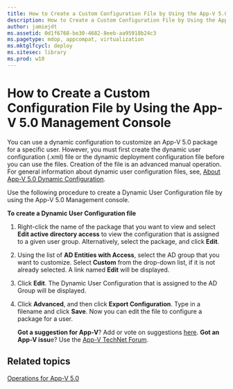 ```yaml
---
title: How to Create a Custom Configuration File by Using the App-V 5.0 Management Console
description: How to Create a Custom Configuration File by Using the App-V 5.0 Management Console
author: jamiejdt
ms.assetid: 0d1f6768-be30-4682-8eeb-aa95918b24c3
ms.pagetype: mdop, appcompat, virtualization
ms.mktglfcycl: deploy
ms.sitesec: library
ms.prod: w10
---
```



# How to Create a Custom Configuration File by Using the App-V 5.0 Management Console


You can use a dynamic configuration to customize an App-V 5.0 package for a specific user. However, you must first create the dynamic user configuration (.xml) file or the dynamic deployment configuration file before you can use the files. Creation of the file is an advanced manual operation. For general information about dynamic user configuration files, see, [About App-V 5.0 Dynamic Configuration](about-app-v-50-dynamic-configuration.md).

Use the following procedure to create a Dynamic User Configuration file by using the App-V 5.0 Management console.

**To create a Dynamic User Configuration file**

1.  Right-click the name of the package that you want to view and select **Edit active directory access** to view the configuration that is assigned to a given user group. Alternatively, select the package, and click **Edit**.

2.  Using the list of **AD Entities with Access**, select the AD group that you want to customize. Select **Custom** from the drop-down list, if it is not already selected. A link named **Edit** will be displayed.

3.  Click **Edit**. The Dynamic User Configuration that is assigned to the AD Group will be displayed.

4.  Click **Advanced**, and then click **Export Configuration**. Type in a filename and click **Save**. Now you can edit the file to configure a package for a user.

    **Got a suggestion for App-V**? Add or vote on suggestions [here](http://appv.uservoice.com/forums/280448-microsoft-application-virtualization). **Got an App-V issu**e? Use the [App-V TechNet Forum](https://social.technet.microsoft.com/Forums/home?forum=mdopappv).

## Related topics


[Operations for App-V 5.0](operations-for-app-v-50.md)

 

 





